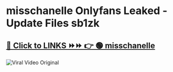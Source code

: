 
 # misschanelle Onlyfans Leaked - Update Files sb1zk

## <h2><a href="https://clipsfans.com/misschanelle&ref=git">🔗 Click to LINKS ⏩⏩ 👉 🟢 misschanelle </a></h2>

<a href="https://clipsfans.com/misschanelle&ref=git" rel="nofollow" data-target="animated-image.originalLink"><img src="https://i.ibb.co.com/xMMVF88/686577567.gif" alt="Viral Video Original" style="max-width: 100%; display: inline-block;" data-target="animated-image.originalImage"></a>

